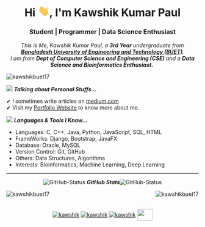 ﻿<h1 align="center">Hi <img src="https://raw.githubusercontent.com/ABSphreak/ABSphreak/master/gifs/Hi.gif" width="30px">, I'm Kawshik Kumar Paul</h1>
<h3 align="center">
Student | Programmer | Data Science Enthusiast</h3>

<p align="center">
  <em>
    This is Me, Kawshik Kumar Paul, a <b>3rd Year</b> undergraduate from <a href="https://www.buet.ac.bd/"> <b>Bangladesh University of Engineering and Technology (BUET)</b></a>. <br>
    I am from <b>Dept of Computer Science and Engineering (CSE)</b>  and a <b>Data Science and Bioinformatics Enthusiast.</b> 
  </em> 
  <br>
</p>

<p align="left"> <img src="https://komarev.com/ghpvc/?username=kawshikbuet17&label=Profile%20views&color=0e75b6&style=flat" alt="kawshikbuet17" /> </p>

<img src="https://media.giphy.com/media/ObNTw8Uzwy6KQ/giphy.gif" width="30px">&nbsp;***Talking about Personal Stuffs...***

✔ I sometimes write articles on [medium.com](https://kawshikbuet17.medium.com) <br>
✔ Visit my  [Portfolio Website](https://kawshikbuet17.github.io/) to know more about me. <br>

<img src="https://media.giphy.com/media/ObNTw8Uzwy6KQ/giphy.gif" width="30px">&nbsp;***Languages & Tools I Know...***

<p align="left">

* Languages: C, C++, Java, Python, JavaScript, SQL, HTML
* FrameWorks: Django, Bootstrap, JavaFX
* Database: Oracle, MySQL
* Version Control: Git, GitHub
* Others: Data Structures, Algorithms
* Interests: Bioinformatics, Machine Learning, Deep Learning

<hr>
  <p align="center">
 <img src="https://media.giphy.com/media/8UHRm5oY4k4FDxq5QG/giphy.gif" width="30px" alt="GitHub-Status"/> <i><b>GitHub Stats</b></i><img src="https://media.giphy.com/media/8UHRm5oY4k4FDxq5QG/giphy.gif" width="30px" alt="GitHub-Status"/></p>
<p>
<img align="left" src="https://camo.githubusercontent.com/b1aac3ae1e5e9ec74b097d0d58507b3ec57a58e8fb1de869fd7e5bcbe1b92005/68747470733a2f2f6769746875622d726561646d652d73746174732e76657263656c2e6170702f6170692f746f702d6c616e67732f3f757365726e616d653d77617161722d313037" alt="kawshikbuet17" data-canonical-src="https://github-readme-stats.vercel.app/api/top-langs/?username=kawshikbuet17" style="max-width:100%;">
<!-- <img align="left" src="https://github-readme-stats.vercel.app/api/top-langs?username=kawshikbuet17&show_icons=true&locale=en&layout=compact" alt="kawshikbuet17" /> -->
<img align="right" src="https://github-readme-stats.vercel.app/api?username=kawshikbuet17&show_icons=true&locale=en" alt="kawshikbuet17" style="max-width:100%;" />
</p>
<br>
<br>
<p align="center">
<a href="https://www.linkedin.com/in/kawshikbuet17/" target="blank"><img align="center" src="https://cdn.jsdelivr.net/npm/simple-icons@3.0.1/icons/linkedin.svg" alt="kawshik" height="30" width="40" /></a>
<a href="https://www.facebook.com/kawshik.paul.kkp/" target="blank"><img align="center" src="https://cdn.jsdelivr.net/npm/simple-icons@3.0.1/icons/facebook.svg" alt="kawshik" height="30" width="40" /></a>
<a href="https://leetcode.com/kawshikbuet17/" target="blank"><img align="center" src="https://cdn.jsdelivr.net/npm/simple-icons@3.0.1/icons/leetcode.svg" alt="kawshik" height="30" width="40" /></a>
 <a href = "mailto: kawshik.kumar.paul@gmail.com"><img align="center" src="https://simpleicons.org/icons/gmail.svg" height="30" width="40" /></a>
</p>
